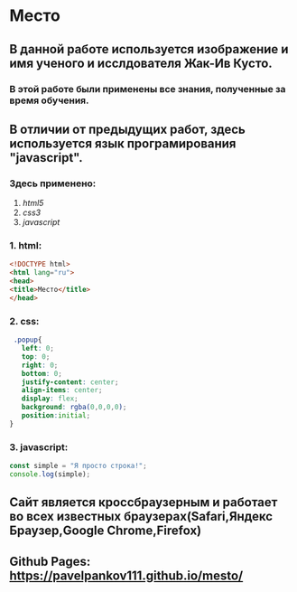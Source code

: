 # Место
## В данной работе используется изображение и имя ученого и исслдователя Жак-Ив Кусто.
### В этой работе были применены все знания, полученные за время обучения.
## В отличии от предыдущих работ, здесь используется язык програмирования "javascript".
### Здесь применено:
1. _html5_
2. _css3_
3. _javascript_

### 1. html:
``` html
<!DOCTYPE html>
<html lang="ru">
<head>
<title>Место</title>
</head>
```
  
### 2. css:
 ```css
  .popup{
    left: 0;
    top: 0;
    right: 0;
    bottom: 0;
    justify-content: center;
    align-items: center;
    display: flex;
    background: rgba(0,0,0,0);
    position:initial;
}
```
  
### 3. javascript:
  ```javascript
const simple = "Я просто строка!";
console.log(simple);
```

## Сайт является кроссбраузерным и работает во всех известных браузерах(Safari,Яндекс Браузер,Google Chrome,Firefox)
## Github Pages:  https://pavelpankov111.github.io/mesto/
  
  
  
  
  
